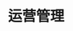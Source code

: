 ---
title: "运营管理"
linkTitle: "Document"
weight: 45
collapsible: true
icon: "/images/icons/compute-icon-storage.svg"
---